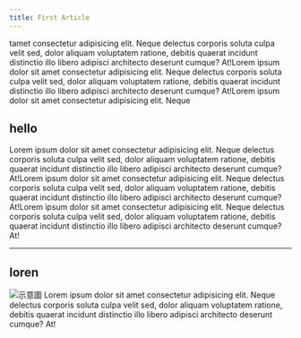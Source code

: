 ```yaml
---
title: First Article
---
```


tamet consectetur adipisicing elit. Neque delectus corporis soluta culpa velit sed, dolor aliquam voluptatem ratione, debitis quaerat incidunt distinctio illo libero adipisci architecto deserunt cumque? At!Lorem ipsum dolor sit amet consectetur adipisicing elit. Neque delectus corporis soluta culpa velit sed, dolor aliquam voluptatem ratione, debitis quaerat incidunt distinctio illo libero adipisci architecto deserunt cumque? At!Lorem ipsum dolor sit amet consectetur adipisicing elit. Neque 

## hello
Lorem ipsum dolor sit amet consectetur adipisicing elit. Neque delectus corporis soluta culpa velit sed, dolor aliquam voluptatem ratione, debitis quaerat incidunt distinctio illo libero adipisci architecto deserunt cumque? At!Lorem ipsum dolor sit amet consectetur adipisicing elit. Neque delectus corporis soluta culpa velit sed, dolor aliquam voluptatem ratione, debitis quaerat incidunt distinctio illo libero adipisci architecto deserunt cumque? At!Lorem ipsum dolor sit amet consectetur adipisicing elit. Neque delectus corporis soluta culpa velit sed, dolor aliquam voluptatem ratione, debitis quaerat incidunt distinctio illo libero adipisci architecto deserunt cumque? At!

---

## loren

![示意圖](/bg.jpg)
Lorem ipsum dolor sit amet consectetur adipisicing elit. Neque delectus corporis soluta culpa velit sed, dolor aliquam voluptatem ratione, debitis quaerat incidunt distinctio illo libero adipisci architecto deserunt cumque? At!